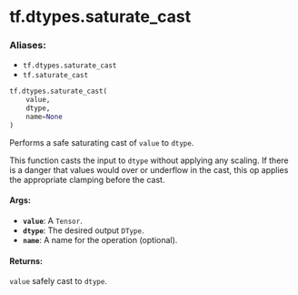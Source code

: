 <div itemscope itemtype="http://developers.google.com/ReferenceObject">
<meta itemprop="name" content="tf.dtypes.saturate_cast" />
<meta itemprop="path" content="Stable" />
</div>

# tf.dtypes.saturate_cast

### Aliases:

* `tf.dtypes.saturate_cast`
* `tf.saturate_cast`

``` python
tf.dtypes.saturate_cast(
    value,
    dtype,
    name=None
)
```

Performs a safe saturating cast of `value` to `dtype`.

This function casts the input to `dtype` without applying any scaling.  If
there is a danger that values would over or underflow in the cast, this op
applies the appropriate clamping before the cast.

#### Args:

* <b>`value`</b>: A `Tensor`.
* <b>`dtype`</b>: The desired output `DType`.
* <b>`name`</b>: A name for the operation (optional).


#### Returns:

`value` safely cast to `dtype`.